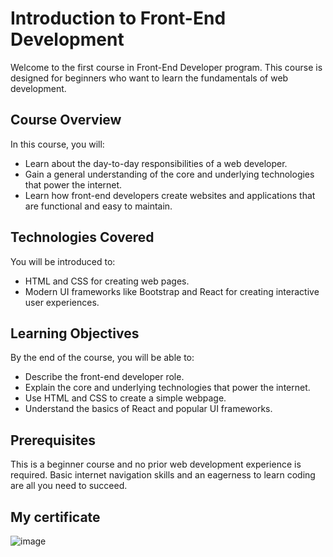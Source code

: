 # Introduction to Front-End Development

Welcome to the first course in Front-End Developer program. This course is designed for beginners who want to learn the fundamentals of web development.

## Course Overview

In this course, you will:

- Learn about the day-to-day responsibilities of a web developer.
- Gain a general understanding of the core and underlying technologies that power the internet.
- Learn how front-end developers create websites and applications that are functional and easy to maintain.

## Technologies Covered

You will be introduced to:

- HTML and CSS for creating web pages.
- Modern UI frameworks like Bootstrap and React for creating interactive user experiences.

## Learning Objectives

By the end of the course, you will be able to:

- Describe the front-end developer role.
- Explain the core and underlying technologies that power the internet.
- Use HTML and CSS to create a simple webpage.
- Understand the basics of React and popular UI frameworks.

## Prerequisites

This is a beginner course and no prior web development experience is required. Basic internet navigation skills and an eagerness to learn coding are all you need to succeed.

## My certificate
![image](https://github.com/Pankaj-krCP/Frontend-Development-Professional/assets/81906340/da737e65-d718-4ac7-8027-057c6a7106d2)

